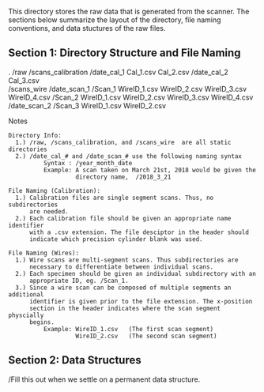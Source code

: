 This directory stores the raw data that is generated from the scanner.
The sections below summarize the layout of the directory, file naming
conventions, and data stuctures of the raw files.

Section 1: Directory Structure and File Naming
----------------------------------------------
. 
 /raw
   /scans_calibration
      /date_cal_1
          Cal_1.csv
          Cal_2.csv
      /date_cal_2  
          Cal_3.csv     
   /scans_wire
      /date_scan_1
         /Scan_1
            WireID_1.csv
            WireID_2.csv
            WireID_3.csv
            WireID_4.csv
         /Scan_2
            WireID_1.csv
            WireID_2.csv
            WireID_3.csv
            WireID_4.csv
      /date_scan_2
         /Scan_3
            WireID_1.csv
            WireID_2.csv

Notes

    Directory Info:
      1.) /raw, /scans_calibration, and /scans_wire  are all static directories
      2.) /date_cal_# and /date_scan_# use the following naming syntax
              Syntax : /year_month_date
              Example: A scan taken on March 21st, 2018 would be given the
                       directory name,  /2018_3_21

    File Naming (Calibration):
      1.) Calibration files are single segment scans. Thus, no subdirectories
          are needed.
      2.) Each calibration file should be given an appropriate name identifier
          with a .csv extension. The file desciptor in the header should
          indicate which precision cylinder blank was used.

    File Naming (Wires):
      1.) Wire scans are multi-segment scans. Thus subdirectories are
          necessary to differentiate between individual scans.
      2.) Each specimen should be given an individual subdirectory with an
          appropriate ID, eg. /Scan_1.
      3.) Since a wire scan can be composed of multiple segments an additional
          identifier is given prior to the file extension. The x-position
          section in the header indicates where the scan segment physcially
          begins.
              Example: WireID_1.csv   (The first scan segment)
                       WireID_2.csv   (The second scan segment)

Section 2: Data Structures
--------------------------

/Fill this out when we settle on a permanent data structure.
